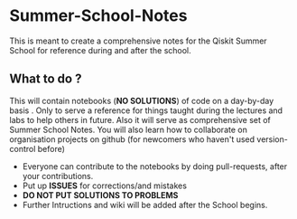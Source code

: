# Summer-School-Notes
This is meant to create a comprehensive notes for the Qiskit Summer School for reference during and after the school.

## What to do ?
This will contain notebooks (**NO SOLUTIONS**) of code on a day-by-day basis . Only to serve a reference for things taught during the lectures and labs to help others in future.
Also it will serve as comprehensive set of Summer School Notes. You will also learn how to collaborate on organisation projects on github (for newcomers who haven't used version-control before)
- Everyone can contribute to the notebooks by doing pull-requests, after your contributions.
- Put up **ISSUES** for corrections/and mistakes
- **DO NOT PUT SOLUTIONS TO PROBLEMS**
- Further Intructions and wiki will be added after the School begins.

